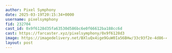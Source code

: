 ```yaml
---
author: Pixel Symphony
date: 2025-03-19T20:15:34+0000
username: pixelsymphony
fid: 232704
cast_id: 0x9f6128d35fa63530d586bc6e0f66612ba188cc6d
cast: https://farcaster.xyz/pixelsymphony/0x9f6128d3
image: https://imagedelivery.net/BXluQx4ige9GuW0Ia56BHw/33c93f2e-4d86-4b33-a23f-a0f0fdcb6f00/original
layout: post
---
```


<img src='https://imagedelivery.net/BXluQx4ige9GuW0Ia56BHw/33c93f2e-4d86-4b33-a23f-a0f0fdcb6f00/original' alt='' referrerpolicy='no-referrer'/>
